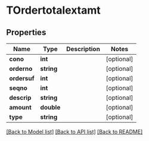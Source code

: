 # TOrdertotalextamt

## Properties
Name | Type | Description | Notes
------------ | ------------- | ------------- | -------------
**cono** | **int** |  | [optional] 
**orderno** | **string** |  | [optional] 
**ordersuf** | **int** |  | [optional] 
**seqno** | **int** |  | [optional] 
**descrip** | **string** |  | [optional] 
**amount** | **double** |  | [optional] 
**type** | **string** |  | [optional] 

[[Back to Model list]](../README.md#documentation-for-models) [[Back to API list]](../README.md#documentation-for-api-endpoints) [[Back to README]](../README.md)


